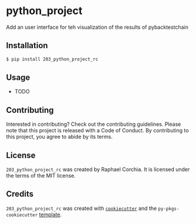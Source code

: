 # python_project

Add an user interface for teh visualization of the results of pybacktestchain

## Installation

```bash
$ pip install 203_python_project_rc
```

## Usage

- TODO

## Contributing

Interested in contributing? Check out the contributing guidelines. Please note that this project is released with a Code of Conduct. By contributing to this project, you agree to abide by its terms.

## License

`203_python_project_rc` was created by Raphael Corchia. It is licensed under the terms of the MIT license.

## Credits

`203_python_project_rc` was created with [`cookiecutter`](https://cookiecutter.readthedocs.io/en/latest/) and the `py-pkgs-cookiecutter` [template](https://github.com/py-pkgs/py-pkgs-cookiecutter).
